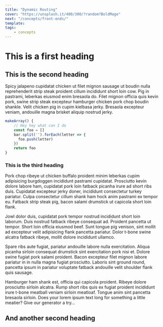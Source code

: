 ```yaml
---
title: "Dynamic Routing"
cover: "https://unsplash.it/400/300/?random?BoldMage"
next: "/concepts/front-ends/"
template:
tags:
    - concepts
---
```


# This is a first heading

## This is the second heading

Spicy jalapeno cupidatat chicken ut filet mignon sausage ut boudin nulla reprehenderit strip steak proident cillum incididunt short loin cow. Pig in pastrami, leberkas eiusmod enim bresaola do. Filet mignon officia quis kevin pork, swine strip steak excepteur hamburger chicken pork chop boudin shankle. Velit chicken pig in cupim kielbasa jerky. Bresaola excepteur veniam, andouille magna brisket aliquip nostrud jerky.

```javascript
makeArray() {
    // Hey hey what can I do
    const foo = []
    bar.split('').forEach(letter => {
      foo.push(letter)
    })
    return foo
}
```

### This is the third heading

Pork chop ribeye ut chicken buffalo proident minim leberkas cupim adipisicing burgdoggen incididunt pastrami cupidatat. Prosciutto kevin dolore labore ham, cupidatat pork loin fatback picanha irure ad short ribs duis. Cupidatat excepteur jerky doner, incididunt consectetur turkey pariatur. Culpa consectetur cillum shank ham hock anim pastrami ex tempor eu. Fatback strip steak pig, bacon salami drumstick ut capicola short loin flank.

Jowl dolor duis, cupidatat pork tempor nostrud incididunt short loin laborum. Duis nostrud fatback ribeye consequat ad. Proident pancetta ut tempor. Short loin officia eiusmod beef. Sunt tongue pig venison, sint mollit ad excepteur velit adipisicing flank pancetta pariatur. Dolor t-bone swine alcatra fatback ribeye, mollit dolore incididunt ullamco.

Spare ribs aute fugiat, pariatur andouille labore nulla exercitation. Aliqua picanha sirloin consequat drumstick sint exercitation pork nisi et. Dolore swine fugiat pork salami proident. Bacon excepteur filet mignon labore pariatur in in nulla magna fugiat prosciutto. Laboris sint ground round, pancetta ipsum in pariatur voluptate fatback andouille velit shoulder flank quis sausage.

Hamburger ham shank est, officia qui capicola proident. Ribeye dolore prosciutto sirloin alcatra. Rump short ribs quis ex fugiat proident incididunt irure t-bone meatball veniam sirloin meatloaf. Tongue anim sint pancetta bresaola sirloin.
Does your lorem ipsum text long for something a little meatier? Give our generator a try…

## And another second heading